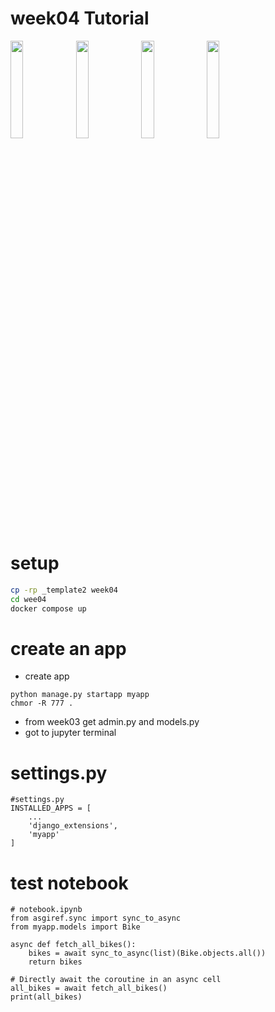 # week04 Tutorial

<img src="https://raw.githubusercontent.com/wasit7/DjangoCrafter/refs/heads/main/week05/Screenshot%20from%202025-04-09%2023-56-22.png" height="20%">
<img src="https://raw.githubusercontent.com/wasit7/DjangoCrafter/refs/heads/main/week05/Screenshot%20from%202025-04-09%2023-56-22.png" height="20%">
<img src="https://raw.githubusercontent.com/wasit7/DjangoCrafter/refs/heads/main/week05/Screenshot%20from%202025-04-09%2023-56-22.png" height="20%">
<img src="https://raw.githubusercontent.com/wasit7/DjangoCrafter/refs/heads/main/week05/Screenshot%20from%202025-04-09%2023-56-22.png" height="20%">


# setup

```sh
cp -rp _template2 week04
cd wee04
docker compose up
```

# create an app
- create app
```
python manage.py startapp myapp
chmor -R 777 .
```

- from week03 get admin.py and models.py
- got to jupyter terminal

# settings.py
```
#settings.py
INSTALLED_APPS = [
    ...
    'django_extensions',
    'myapp'
]
```

# test notebook
```
# notebook.ipynb
from asgiref.sync import sync_to_async
from myapp.models import Bike

async def fetch_all_bikes():
    bikes = await sync_to_async(list)(Bike.objects.all())
    return bikes

# Directly await the coroutine in an async cell
all_bikes = await fetch_all_bikes()
print(all_bikes)
```

